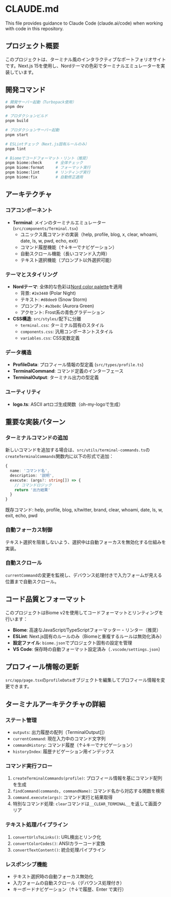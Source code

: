 # CLAUDE.md

This file provides guidance to Claude Code (claude.ai/code) when working with code in this repository.

## プロジェクト概要

このプロジェクトは、ターミナル風のインタラクティブなポートフォリオサイトです。Next.js 15を使用し、Nordテーマの色彩でターミナルエミュレーターを実装しています。

## 開発コマンド

```bash
# 開発サーバー起動（Turbopack使用）
pnpm dev

# プロダクションビルド
pnpm build

# プロダクションサーバー起動
pnpm start

# ESLintチェック（Next.js固有ルールのみ）
pnpm lint

# Biomeでコードフォーマット・リント（推奨）
pnpm biome:check      # 全体チェック
pnpm biome:format     # フォーマット実行
pnpm biome:lint       # リンティング実行
pnpm biome:fix        # 自動修正適用
```

## アーキテクチャ

### コアコンポーネント
- **Terminal**: メインのターミナルエミュレーター (`src/components/Terminal.tsx`)
  - ユニックス風コマンドの実装（help, profile, blog, x, clear, whoami, date, ls, w, pwd, echo, exit）
  - コマンド履歴機能（↑↓キーでナビゲーション）
  - 自動スクロール機能（長いコマンド入力時）
  - テキスト選択機能（プロンプト以外選択可能）

### テーマとスタイリング
- **Nordテーマ**: 全体的な色彩は[Nord color palette](https://www.nordtheme.com)を適用
  - 背景: `#2e3440` (Polar Night)
  - テキスト: `#d8dee9` (Snow Storm)
  - プロンプト: `#a3be8c` (Aurora Green)
  - アクセント: Frost系の青色グラデーション
- **CSS構造**: `src/styles/`配下に分離
  - `terminal.css`: ターミナル固有のスタイル
  - `components.css`: 汎用コンポーネントスタイル
  - `variables.css`: CSS変数定義

### データ構造
- **ProfileData**: プロフィール情報の型定義 (`src/types/profile.ts`)
- **TerminalCommand**: コマンド定義のインターフェース
- **TerminalOutput**: ターミナル出力の型定義

### ユーティリティ
- **logo.ts**: ASCII artロゴ生成関数（oh-my-logoで生成）

## 重要な実装パターン

### ターミナルコマンドの追加
新しいコマンドを追加する場合は、`src/utils/terminal-commands.ts`の`createTerminalCommands`関数内に以下の形式で追加：
```typescript
{
  name: 'コマンド名',
  description: '説明',
  execute: (args?: string[]) => {
    // コマンドロジック
    return '出力結果'
  }
}
```

既存コマンド: help, profile, blog, x/twitter, brand, clear, whoami, date, ls, w, exit, echo, pwd

### 自動フォーカス制御
テキスト選択を阻害しないよう、選択中は自動フォーカスを無効化する仕組みを実装。

### 自動スクロール
`currentCommand`の変更を監視し、デバウンス処理付きで入力フォームが見える位置まで自動スクロール。

## コード品質とフォーマット

このプロジェクトはBiome v2を使用してコードフォーマットとリンティングを行います：

- **Biome**: 高速なJavaScript/TypeScriptフォーマッター・リンター（推奨）
- **ESLint**: Next.js固有のルールのみ（Biomeと重複するルールは無効化済み）
- **設定ファイル**: `biome.json`でプロジェクト固有の設定を管理
- **VS Code**: 保存時の自動フォーマット設定済み（`.vscode/settings.json`）

## プロフィール情報の更新

`src/app/page.tsx`の`profileData`オブジェクトを編集してプロフィール情報を変更できます。

## ターミナルアーキテクチャの詳細

### ステート管理
- `outputs`: 出力履歴の配列（TerminalOutput[]）
- `currentCommand`: 現在入力中のコマンド文字列
- `commandHistory`: コマンド履歴（↑↓キーでナビゲーション）
- `historyIndex`: 履歴ナビゲーション用インデックス

### コマンド実行フロー
1. `createTerminalCommands(profile)`: プロフィール情報を基にコマンド配列を生成
2. `findCommand(commands, commandName)`: コマンド名から対応する関数を検索
3. `command.execute(args)`: コマンド実行と結果取得
4. 特別なコマンド処理: `clear`コマンドは`__CLEAR_TERMINAL__`を返して画面クリア

### テキスト処理パイプライン
1. `convertUrlsToLinks()`: URL検出とリンク化
2. `convertColorCodes()`: ANSIカラーコード変換
3. `convertTextContent()`: 統合処理パイプライン

### レスポンシブ機能
- テキスト選択時の自動フォーカス無効化
- 入力フォームの自動スクロール（デバウンス処理付き）
- キーボードナビゲーション（↑↓で履歴、Enter で実行）